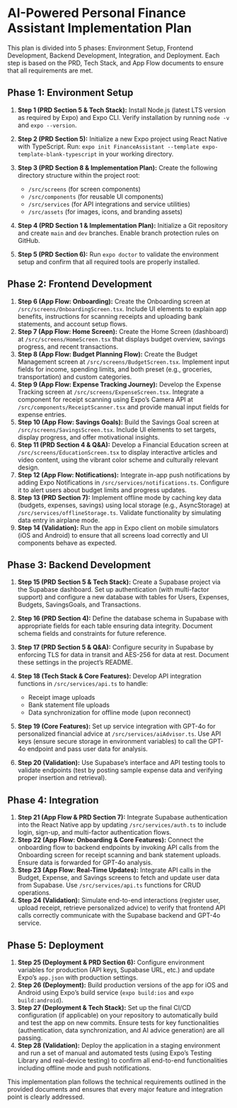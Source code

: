 # AI-Powered Personal Finance Assistant Implementation Plan

This plan is divided into 5 phases: Environment Setup, Frontend Development, Backend Development, Integration, and Deployment. Each step is based on the PRD, Tech Stack, and App Flow documents to ensure that all requirements are met.

## Phase 1: Environment Setup

1.  **Step 1 (PRD Section 5 & Tech Stack):** Install Node.js (latest LTS version as required by Expo) and Expo CLI. Verify installation by running `node -v` and `expo --version`.

2.  **Step 2 (PRD Section 5):** Initialize a new Expo project using React Native with TypeScript. Run: `expo init FinanceAssistant --template expo-template-blank-typescript` in your working directory.

3.  **Step 3 (PRD Section 8 & Implementation Plan):** Create the following directory structure within the project root:

    *   `/src/screens` (for screen components)
    *   `/src/components` (for reusable UI components)
    *   `/src/services` (for API integrations and service utilities)
    *   `/src/assets` (for images, icons, and branding assets)

4.  **Step 4 (PRD Section 1 & Implementation Plan):** Initialize a Git repository and create `main` and `dev` branches. Enable branch protection rules on GitHub.

5.  **Step 5 (PRD Section 6):** Run `expo doctor` to validate the environment setup and confirm that all required tools are properly installed.

## Phase 2: Frontend Development

1.  **Step 6 (App Flow: Onboarding):** Create the Onboarding screen at `/src/screens/OnboardingScreen.tsx`. Include UI elements to explain app benefits, instructions for scanning receipts and uploading bank statements, and account setup flows.
2.  **Step 7 (App Flow: Home Screen):** Create the Home Screen (dashboard) at `/src/screens/HomeScreen.tsx` that displays budget overview, savings progress, and recent transactions.
3.  **Step 8 (App Flow: Budget Planning Flow):** Create the Budget Management screen at `/src/screens/BudgetScreen.tsx`. Implement input fields for income, spending limits, and both preset (e.g., groceries, transportation) and custom categories.
4.  **Step 9 (App Flow: Expense Tracking Journey):** Develop the Expense Tracking screen at `/src/screens/ExpenseScreen.tsx`. Integrate a component for receipt scanning using Expo’s Camera API at `/src/components/ReceiptScanner.tsx` and provide manual input fields for expense entries.
5.  **Step 10 (App Flow: Savings Goals):** Build the Savings Goal screen at `/src/screens/SavingsScreen.tsx`. Include UI elements to set targets, display progress, and offer motivational insights.
6.  **Step 11 (PRD Section 4 & Q&A):** Develop a Financial Education screen at `/src/screens/EducationScreen.tsx` to display interactive articles and video content, using the vibrant color scheme and culturally relevant design.
7.  **Step 12 (App Flow: Notifications):** Integrate in-app push notifications by adding Expo Notifications in `/src/services/notifications.ts`. Configure it to alert users about budget limits and progress updates.
8.  **Step 13 (PRD Section 7):** Implement offline mode by caching key data (budgets, expenses, savings) using local storage (e.g., AsyncStorage) at `/src/services/offlineStorage.ts`. Validate functionality by simulating data entry in airplane mode.
9.  **Step 14 (Validation):** Run the app in Expo client on mobile simulators (iOS and Android) to ensure that all screens load correctly and UI components behave as expected.

## Phase 3: Backend Development

1.  **Step 15 (PRD Section 5 & Tech Stack):** Create a Supabase project via the Supabase dashboard. Set up authentication (with multi-factor support) and configure a new database with tables for Users, Expenses, Budgets, SavingsGoals, and Transactions.

2.  **Step 16 (PRD Section 4):** Define the database schema in Supabase with appropriate fields for each table ensuring data integrity. Document schema fields and constraints for future reference.

3.  **Step 17 (PRD Section 5 & Q&A):** Configure security in Supabase by enforcing TLS for data in transit and AES-256 for data at rest. Document these settings in the project’s README.

4.  **Step 18 (Tech Stack & Core Features):** Develop API integration functions in `/src/services/api.ts` to handle:

    *   Receipt image uploads
    *   Bank statement file uploads
    *   Data synchronization for offline mode (upon reconnect)

5.  **Step 19 (Core Features):** Set up service integration with GPT-4o for personalized financial advice at `/src/services/aiAdvisor.ts`. Use API keys (ensure secure storage in environment variables) to call the GPT-4o endpoint and pass user data for analysis.

6.  **Step 20 (Validation):** Use Supabase’s interface and API testing tools to validate endpoints (test by posting sample expense data and verifying proper insertion and retrieval).

## Phase 4: Integration

1.  **Step 21 (App Flow & PRD Section 7):** Integrate Supabase authentication into the React Native app by updating `/src/services/auth.ts` to include login, sign-up, and multi-factor authentication flows.
2.  **Step 22 (App Flow: Onboarding & Core Features):** Connect the onboarding flow to backend endpoints by invoking API calls from the Onboarding screen for receipt scanning and bank statement uploads. Ensure data is forwarded for GPT-4o analysis.
3.  **Step 23 (App Flow: Real-Time Updates):** Integrate API calls in the Budget, Expense, and Savings screens to fetch and update user data from Supabase. Use `/src/services/api.ts` functions for CRUD operations.
4.  **Step 24 (Validation):** Simulate end-to-end interactions (register user, upload receipt, retrieve personalized advice) to verify that frontend API calls correctly communicate with the Supabase backend and GPT-4o service.

## Phase 5: Deployment

1.  **Step 25 (Deployment & PRD Section 6):** Configure environment variables for production (API keys, Supabase URL, etc.) and update Expo’s `app.json` with production settings.
2.  **Step 26 (Deployment):** Build production versions of the app for iOS and Android using Expo’s build service (`expo build:ios` and `expo build:android`).
3.  **Step 27 (Deployment & Tech Stack):** Set up the final CI/CD configuration (if applicable) on your repository to automatically build and test the app on new commits. Ensure tests for key functionalities (authentication, data synchronization, and AI advice generation) are all passing.
4.  **Step 28 (Validation):** Deploy the application in a staging environment and run a set of manual and automated tests (using Expo’s Testing Library and real-device testing) to confirm all end-to-end functionalities including offline mode and push notifications.

This implementation plan follows the technical requirements outlined in the provided documents and ensures that every major feature and integration point is clearly addressed.
